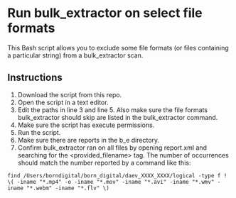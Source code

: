 # Run bulk_extractor on select file formats
This Bash script allows you to exclude some file formats (or files containing a particular string) from a bulk_extractor scan.

## Instructions

1. Download the script from this repo.
2. Open the script in a text editor.
3. Edit the paths in line 3 and line 5. Also make sure the file formats bulk_extractor should skip are listed in the bulk_extractor command.
4. Make sure the script has execute permissions.
5. Run the script.
6. Make sure there are reports in the b_e directory.
7. Confirm bulk_extractor ran on all files by opening report.xml and searching for the <provided_filename> tag. The number of occurrences should match the number reported by a command like this:

`find /Users/borndigital/born_digital/daev_XXXX_XXXX/logical -type f ! \( -iname "*.mp4" -o -iname "*.mov" -iname "*.avi" -iname "*.wmv" -iname "*.webm" -iname "*.flv" \)`
